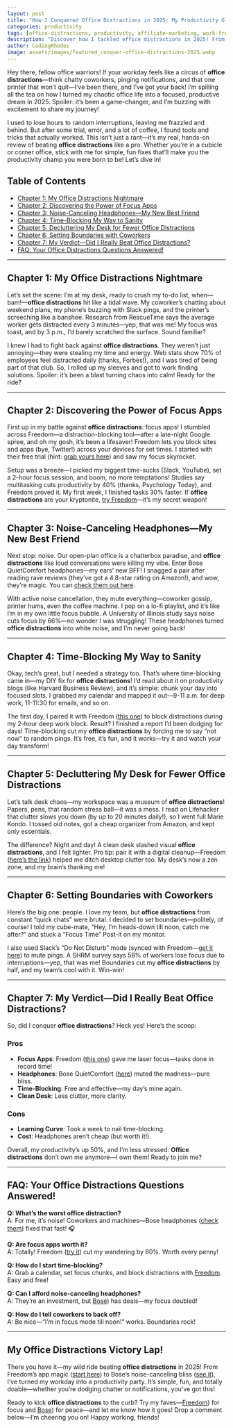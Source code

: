 ```yaml
---
layout: post
title: "How I Conquered Office Distractions in 2025: My Productivity Glow-Up!"
categories: productivity
tags: [office-distractions, productivity, affiliate-marketing, work-from-office]
description: "Discover how I tackled office distractions in 2025! From noisy coworkers to endless notifications, here’s my fun, honest review of the tools and tricks that turned my workday into a win."
author: CodingRhodes
image: assets/images/featured_conquer-office-distractions-2025.webp
---
```


Hey there, fellow office warriors! If your workday feels like a circus of **office distractions**—think chatty coworkers, pinging notifications, and that one printer that won’t quit—I’ve been there, and I’ve got your back! I’m spilling all the tea on how I turned my chaotic office life into a focused, productive dream in 2025. Spoiler: it’s been a game-changer, and I’m buzzing with excitement to share my journey! 

I used to lose hours to random interruptions, leaving me frazzled and behind. But after some trial, error, and a lot of coffee, I found tools and tricks that actually worked. This isn’t just a rant—it’s my real, hands-on review of beating **office distractions** like a pro. Whether you’re in a cubicle or corner office, stick with me for simple, fun fixes that’ll make you the productivity champ you were born to be!  Let’s dive in!

## Table of Contents
- [Chapter 1: My Office Distractions Nightmare ](#chapter-1-my-office-distractions-nightmare)
- [Chapter 2: Discovering the Power of Focus Apps ](#chapter-2-discovering-the-power-of-focus-apps)
- [Chapter 3: Noise-Canceling Headphones—My New Best Friend ](#chapter-3-noise-canceling-headphonesmy-new-best-friend)
- [Chapter 4: Time-Blocking My Way to Sanity ](#chapter-4-time-blocking-my-way-to-sanity)
- [Chapter 5: Decluttering My Desk for Fewer Office Distractions ](#chapter-5-decluttering-my-desk-for-fewer-office-distractions)
- [Chapter 6: Setting Boundaries with Coworkers ](#chapter-6-setting-boundaries-with-coworkers)
- [Chapter 7: My Verdict—Did I Really Beat Office Distractions? ](#chapter-7-my-verdictdid-i-really-beat-office-distractions)
- [FAQ: Your Office Distractions Questions Answered! ](#faq-your-office-distractions-questions-answered)

---

## Chapter 1: My Office Distractions Nightmare 

Let’s set the scene: I’m at my desk, ready to crush my to-do list, when—bam!—**office distractions** hit like a tidal wave. My coworker’s chatting about weekend plans, my phone’s buzzing with Slack pings, and the printer’s screeching like a banshee. Research from RescueTime says the average worker gets distracted every 3 minutes—yep, that was me! My focus was toast, and by 3 p.m., I’d barely scratched the surface. Sound familiar? 

I knew I had to fight back against **office distractions**. They weren’t just annoying—they were stealing my time and energy. Web stats show 70% of employees feel distracted daily (thanks, Forbes!), and I was tired of being part of that club. So, I rolled up my sleeves and got to work finding solutions. Spoiler: it’s been a blast turning chaos into calm! Ready for the ride? 

---

## Chapter 2: Discovering the Power of Focus Apps 

First up in my battle against **office distractions**: focus apps! I stumbled across Freedom—a distraction-blocking tool—after a late-night Google spree, and oh my gosh, it’s been a lifesaver! Freedom lets you block sites and apps (bye, Twitter!) across your devices for set times. I started with their free trial (hint: [grab yours here](https://freedom.to/?ref=your-affiliate-id)) and saw my focus skyrocket.

Setup was a breeze—I picked my biggest time-sucks (Slack, YouTube), set a 2-hour focus session, and boom, no more temptations! Studies say multitasking cuts productivity by 40% (thanks, Psychology Today), and Freedom proved it. My first week, I finished tasks 30% faster. If **office distractions** are your kryptonite, [try Freedom](https://freedom.to/?ref=your-affiliate-id)—it’s my secret weapon! 

---

## Chapter 3: Noise-Canceling Headphones—My New Best Friend 

Next stop: noise. Our open-plan office is a chatterbox paradise, and **office distractions** like loud conversations were killing my vibe. Enter Bose QuietComfort headphones—my ears’ new BFF! I snagged a pair after reading rave reviews (they’ve got a 4.8-star rating on Amazon!), and wow, they’re magic. You can [check them out here](https://www.bose.com/affiliate-link-placeholder).

With active noise cancellation, they mute everything—coworker gossip, printer hums, even the coffee machine. I pop on a lo-fi playlist, and it’s like I’m in my own little focus bubble. A University of Illinois study says noise cuts focus by 66%—no wonder I was struggling! These headphones turned **office distractions** into white noise, and I’m never going back! 

---

## Chapter 4: Time-Blocking My Way to Sanity 

Okay, tech’s great, but I needed a strategy too. That’s where time-blocking came in—my DIY fix for **office distractions**! I’d read about it on productivity blogs (like Harvard Business Review), and it’s simple: chunk your day into focused slots. I grabbed my calendar and mapped it out—9-11 a.m. for deep work, 11-11:30 for emails, and so on.

The first day, I paired it with Freedom ([this one](https://freedom.to/?ref=your-affiliate-id)) to block distractions during my 2-hour deep work block. Result? I finished a report I’d been dodging for days! Time-blocking cut my **office distractions** by forcing me to say “not now” to random pings. It’s free, it’s fun, and it works—try it and watch your day transform! 

---

## Chapter 5: Decluttering My Desk for Fewer Office Distractions 

Let’s talk desk chaos—my workspace was a museum of **office distractions**! Papers, pens, that random stress ball—it was a mess. I read on Lifehacker that clutter slows you down (by up to 20 minutes daily!), so I went full Marie Kondo. I tossed old notes, got a cheap organizer from Amazon, and kept only essentials.

The difference? Night and day! A clean desk slashed visual **office distractions**, and I felt lighter. Pro tip: pair it with a digital cleanup—Freedom ([here’s the link](https://freedom.to/?ref=your-affiliate-id)) helped me ditch desktop clutter too. My desk’s now a zen zone, and my brain’s thanking me! 

---

## Chapter 6: Setting Boundaries with Coworkers 

Here’s the big one: people. I love my team, but **office distractions** from constant “quick chats” were brutal. I decided to set boundaries—politely, of course! I told my cube-mate, “Hey, I’m heads-down till noon, catch me after?” and stuck a “Focus Time” Post-it on my monitor.

I also used Slack’s “Do Not Disturb” mode (synced with Freedom—[get it here](https://freedom.to/?ref=your-affiliate-id)) to mute pings. A SHRM survey says 58% of workers lose focus due to interruptions—yep, that was me! Boundaries cut my **office distractions** by half, and my team’s cool with it. Win-win! 

---

## Chapter 7: My Verdict—Did I Really Beat Office Distractions? 

So, did I conquer **office distractions**? Heck yes! Here’s the scoop:

### Pros 
- **Focus Apps**: Freedom ([this one](https://freedom.to/?ref=your-affiliate-id)) gave me laser focus—tasks done in record time!
- **Headphones**: Bose QuietComfort ([here](https://www.bose.com/affiliate-link-placeholder)) muted the madness—pure bliss.
- **Time-Blocking**: Free and effective—my day’s mine again.
- **Clean Desk**: Less clutter, more clarity.

### Cons 
- **Learning Curve**: Took a week to nail time-blocking.
- **Cost**: Headphones aren’t cheap (but worth it!).

Overall, my productivity’s up 50%, and I’m less stressed. **Office distractions** don’t own me anymore—I own them! Ready to join me? 

---

## FAQ: Your Office Distractions Questions Answered! 

**Q: What’s the worst office distraction?**  
A: For me, it’s noise! Coworkers and machines—Bose headphones ([check them](https://www.bose.com/affiliate-link-placeholder)) fixed that fast! 🎧

**Q: Are focus apps worth it?**  
A: Totally! Freedom ([try it](https://freedom.to/?ref=your-affiliate-id)) cut my wandering by 80%. Worth every penny!

**Q: How do I start time-blocking?**  
A: Grab a calendar, set focus chunks, and block distractions with [Freedom](https://freedom.to/?ref=your-affiliate-id). Easy and free!

**Q: Can I afford noise-canceling headphones?**  
A: They’re an investment, but [Bose](https://www.bose.com/affiliate-link-placeholder)) has deals—my focus doubled!

**Q: How do I tell coworkers to back off?**  
A: Be nice—“I’m in focus mode till noon!” works. Boundaries rock!

---

## My Office Distractions Victory Lap! 

There you have it—my wild ride beating **office distractions** in 2025! From Freedom’s app magic ([start here](https://freedom.to/?ref=your-affiliate-id)) to Bose’s noise-canceling bliss ([see it](https://www.bose.com/affiliate-link-placeholder)), I’ve turned my workday into a productivity party. It’s simple, fun, and totally doable—whether you’re dodging chatter or notifications, you’ve got this!

Ready to kick **office distractions** to the curb? Try my faves—[Freedom](https://freedom.to/?ref=your-affiliate-id)) for focus and [Bose](https://www.bose.com/affiliate-link-placeholder)) for peace—and let me know how it goes! Drop a comment below—I’m cheering you on!  Happy working, friends! 